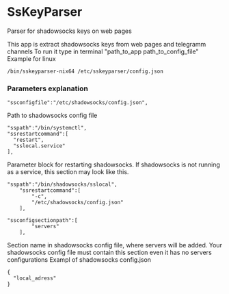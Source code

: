 # SsKeyParser
Parser for shadowsocks keys on web pages

This app is extract shadowsocks keys from web pages and telegramm channels
To run it type in terminal "path_to_app path_to_config_file"
Example for linux
```
/bin/sskeyparser-nix64 /etc/sskeyparser/config.json
```
### Parameters explanation
```
"ssconfigfile":"/etc/shadowsocks/config.json",
```
Path to shadowsocks config file
```
"sspath":"/bin/systemctl",
"ssrestartcommand":[
  "restart",
  "sslocal.service"
],
```
Parameter block for restarting shadowsocks. If shadowsocks is not running as a service, this section may look like this.
```
"sspath":"/bin/shadowsocks/sslocal",
    "ssrestartcommand":[
        "-c",
        "/etc/shadowsocks/config.json"
    ],
```

```
"ssconfigsectionpath":[
        "servers"
    ],
```
Section name in shadowsocks config file, where servers will be added. Your shadowsocks config file must contain this section even it has no servers configurations
Exampl of shadowsocks config.json
```
{
  "local_adress"
}
```
